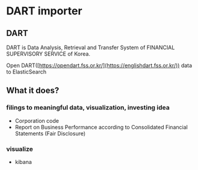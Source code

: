 # DART importer

## DART

DART is Data Analysis, Retrieval and Transfer System of FINANCIAL SUPERVISORY SERVICE of Korea.

Open DART([https://opendart.fss.or.kr/](https://englishdart.fss.or.kr/)) data to ElasticSearch

## What it does?

### filings to meaningful data, visualization, investing idea 

  - Corporation code
  - Report on Business Performance according to Consolidated Financial Statements (Fair Disclosure)

### visualize 

  - kibana
